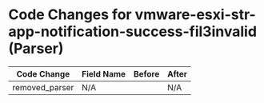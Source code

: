 # Code Changes for vmware-esxi-str-app-notification-success-fil3invalid (Parser)

| Code Change | Field Name | Before | After |
|-------------|------------|--------|-------|
| removed_parser | N/A |  | N/A |